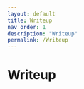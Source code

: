 ```yaml
---
layout: default
title: Writeup
nav_order: 1
description: "Writeup"
permalink: /Writeup
---
```


# Writeup